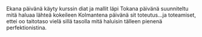 Ekana päivänä käyty kurssin diat ja mallit läpi
Tokana päivänä suunniteltu mitä haluaa lähteä kokeileen
Kolmantena päivänä sit toteutus...ja toteamiset, ettei oo taitotaso vielä sillä tasolla mitä haluisin tälleen pienenä perfektionistina.
